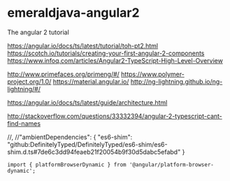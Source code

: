 # emeraldjava-angular2

The angular 2 tutorial

https://angular.io/docs/ts/latest/tutorial/toh-pt2.html
https://scotch.io/tutorials/creating-your-first-angular-2-components
https://www.infoq.com/articles/Angular2-TypeScript-High-Level-Overview

http://www.primefaces.org/primeng/#/
https://www.polymer-project.org/1.0/
https://material.angular.io/
http://ng-lightning.github.io/ng-lightning/#/

https://angular.io/docs/ts/latest/guide/architecture.html

http://stackoverflow.com/questions/33332394/angular-2-typescript-cant-find-names


//,
//"ambientDependencies": {
			"es6-shim": "github:DefinitelyTyped/DefinitelyTyped/es6-shim/es6-shim.d.ts#7de6c3dd94feaeb21f20054b9f30d5dabc5efabd"
	}

	import { platformBrowserDynamic } from '@angular/platform-browser-dynamic';
	
